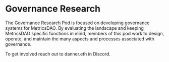 # Governance Research

The Governance Research Pod is focused on developing governance systems for MetricsDAO. By evaluating the landscape and keeping MetricsDAO specific functions in mind, members of this pod work to design, operate, and maintain the many aspects and processes associated with governance.

To get involved reach out to danner.eth in Discord.&#x20;
